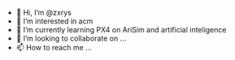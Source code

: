 - 👋 Hi, I’m @zxrys
- 👀 I’m interested in acm
- 🌱 I’m currently learning PX4 on AriSim and artificial inteligence
- 💞️ I’m looking to collaborate on ...
- 📫 How to reach me ...

<!---
zxrys/zxrys is a ✨ special ✨ repository because its `README.md` (this file) appears on your GitHub profile.
You can click the Preview link to take a look at your changes.
--->
